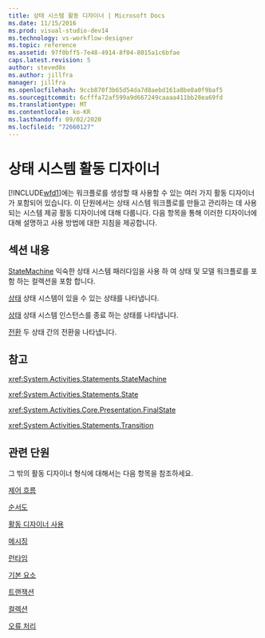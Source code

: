 ```yaml
---
title: 상태 시스템 활동 디자이너 | Microsoft Docs
ms.date: 11/15/2016
ms.prod: visual-studio-dev14
ms.technology: vs-workflow-designer
ms.topic: reference
ms.assetid: 97f0bff5-7e48-4914-8f04-8015a1c6bfae
caps.latest.revision: 5
author: steved0x
ms.author: jillfra
manager: jillfra
ms.openlocfilehash: 9ccb870f3b65d54da7d8aebd161a8be8a0f9baf5
ms.sourcegitcommit: 6cfffa72af599a9d667249caaaa411bb28ea69fd
ms.translationtype: MT
ms.contentlocale: ko-KR
ms.lasthandoff: 09/02/2020
ms.locfileid: "72660127"
---
```

# <a name="state-machine-activity-designers"></a>상태 시스템 활동 디자이너
[!INCLUDE[wfd1](../includes/wfd1-md.md)]에는 워크플로를 생성할 때 사용할 수 있는 여러 가지 활동 디자이너가 포함되어 있습니다. 이 단원에서는 상태 시스템 워크플로를 만들고 관리하는 데 사용되는 시스템 제공 활동 디자이너에 대해 다룹니다. 다음 항목을 통해 이러한 디자이너에 대해 설명하고 사용 방법에 대한 지침을 제공합니다.

## <a name="in-this-section"></a>섹션 내용
 [StateMachine](../workflow-designer/statemachine-activity-designer.md) 익숙한 상태 시스템 패러다임을 사용 하 여 상태 및 모델 워크플로를 포함 하는 컬렉션을 포함 합니다.

 [상태](../workflow-designer/state-activity-designer.md) 상태 시스템이 있을 수 있는 상태를 나타냅니다.

 [상태](../workflow-designer/finalstate-activity-designer.md) 상태 시스템 인스턴스를 종료 하는 상태를 나타냅니다.

 [전환](../workflow-designer/transition-activity-designer.md) 두 상태 간의 전환을 나타냅니다.

## <a name="reference"></a>참고
 <xref:System.Activities.Statements.StateMachine>

 <xref:System.Activities.Statements.State>

 <xref:System.Activities.Core.Presentation.FinalState>

 <xref:System.Activities.Statements.Transition>

## <a name="related-sections"></a>관련 단원
 그 밖의 활동 디자이너 형식에 대해서는 다음 항목을 참조하세요.

 [제어 흐름](../workflow-designer/control-flow-activity-designers.md)

 [순서도](../workflow-designer/flowchart-activity-designers.md)

 [활동 디자이너 사용](../workflow-designer/using-the-activity-designers.md)

 [메시징](../workflow-designer/messaging-activity-designers.md)

 [런타임](../workflow-designer/runtime-activity-designers.md)

 [기본 요소](../workflow-designer/primitives-activity-designers.md)

 [트랜잭션](../workflow-designer/transaction-activity-designers.md)

 [컬렉션](../workflow-designer/collection-activity-designers.md)

 [오류 처리](../workflow-designer/error-handling-activity-designers.md)
